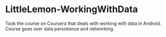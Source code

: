 # LittleLemon-WorkingWithData
Took the course on Coursera that deals with working with data in Android. Course goes over data persistence and networking. 
